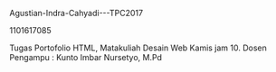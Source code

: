 Agustian-Indra-Cahyadi---TPC2017

1101617085

Tugas Portofolio HTML, Matakuliah Desain Web Kamis jam 10. Dosen Pengampu : Kunto Imbar Nursetyo, M.Pd
